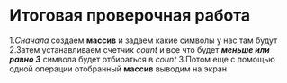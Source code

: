 # **Итоговая проверочная работа**

1._Сначала_ создаем __массив__ и задаем какие символы у нас там будут
2.Затем устанавливаем счетчик *count* и все что будет ___меньше или равно 3___ символа будет отбираться в *count*
3.Потом еще с помощью одной операции отобранный __массив__ выводим на экран

